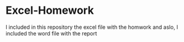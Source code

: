 # Excel-Homework
I included in this repository the excel file with the homwork and aslo, I included the word file with the report
